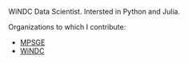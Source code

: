 WiNDC Data Scientist. Intersted in Python and Julia.

Organizations to which I contribute:

- [MPSGE](https://github.com/julia-mpsge)
- [WiNDC](https://github.com/uw-windc)
